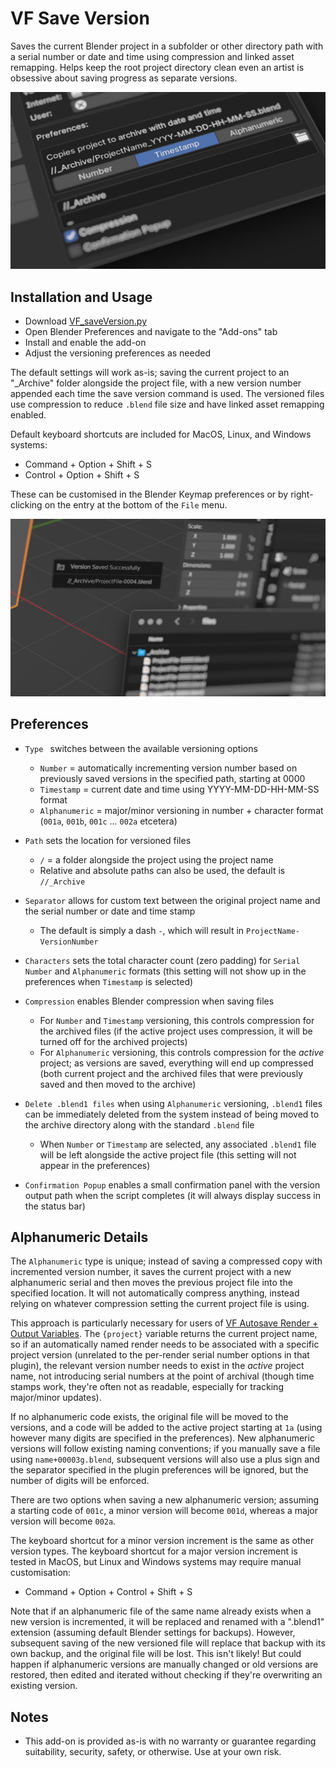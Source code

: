 # VF Save Version

Saves the current Blender project in a subfolder or other directory path with a serial number or date and time using compression and linked asset remapping. Helps keep the root project directory clean even an artist is obsessive about saving progress as separate versions.

![screenshot of the plugin settings in the Blender preferences window, showing the timestamp option for saving versioned Blender files in an custom archive directory](images/settings.jpg)







## Installation and Usage

- Download [VF_saveVersion.py](https://raw.githubusercontent.com/jeinselen/VF-BlenderSaveVersion/main/VF_saveVersion.py)
- Open Blender Preferences and navigate to the "Add-ons" tab
- Install and enable the add-on
- Adjust the versioning preferences as needed

The default settings will work as-is; saving the current project to an "_Archive" folder alongside the project file, with a new version number appended each time the save version command is used. The versioned files use compression to reduce `.blend` file size and have linked asset remapping enabled.

Default keyboard shortcuts are included for MacOS, Linux, and Windows systems:

- Command + Option + Shift + S
- Control + Option + Shift + S

These can be customised in the Blender Keymap preferences or by right-clicking on the entry at the bottom of the `File` menu.

![screenshot of the successfully saved new version popup window in the Blender user interface](images/banner.jpg)







## Preferences

- `Type ` switches between the available versioning options
  - `Number` = automatically incrementing version number based on previously saved versions in the specified path, starting at 0000
  - `Timestamp` = current date and time using YYYY-MM-DD-HH-MM-SS format
  - `Alphanumeric` = major/minor versioning in number + character format (`001a`, `001b`, `001c` ... `002a` etcetera)
- `Path` sets the location for versioned files
  - `/` = a folder alongside the project using the project name
  - Relative and absolute paths can also be used, the default is `//_Archive`
- `Separator` allows for custom text between the original project name and the serial number or date and time stamp
  - The default is simply a dash `-`, which will result in `ProjectName-VersionNumber`
- `Characters` sets the total character count (zero padding) for `Serial Number` and `Alphanumeric` formats (this setting will not show up in the preferences when `Timestamp` is selected)
- `Compression` enables Blender compression when saving files
	- For `Number` and `Timestamp` versioning, this controls compression for the archived files (if the active project uses compression, it will be turned off for the archived projects)
	- For `Alphanumeric` versioning, this controls compression for the *active* project; as versions are saved, everything will end up compressed (both current project and the archived files that were previously saved and then moved to the archive)

- `Delete .blend1 files` when using `Alphanumeric` versioning, `.blend1` files can be immediately deleted from the system instead of being moved to the archive directory along with the standard `.blend` file
	- When `Number` or  `Timestamp` are selected, any associated `.blend1` file will be left alongside the active project file (this setting will not appear in the preferences)

- `Confirmation Popup` enables a small confirmation panel with the version output path when the script completes (it will always display success in the status bar)







## Alphanumeric Details

The `Alphanumeric` type is unique; instead of saving a compressed copy with incremented version number, it saves the current project with a new alphanumeric serial and then moves the previous project file into the specified location. It will not automatically compress anything, instead relying on whatever compression setting the current project file is using.

This approach is particularly necessary for users of [VF Autosave Render + Output Variables](https://github.com/jeinselen/VF-BlenderAutosaveRender). The `{project}` variable returns the current project name, so if an automatically named render needs to be associated with a specific project version (unrelated to the per-render serial number options in that plugin), the relevant version number needs to exist in the _active_ project name, not introducing serial numbers at the point of archival (though time stamps work, they're often not as readable, especially for tracking major/minor updates).

If no alphanumeric code exists, the original file will be moved to the versions, and a code will be added to the active project starting at `1a` (using however many digits are specified in the preferences). New alphanumeric versions will follow existing naming conventions; if you manually save a file using `name+00003g.blend`, subsequent versions will also use a plus sign and the separator specified in the plugin preferences will be ignored, but the number of digits will be enforced.

There are two options when saving a new alphanumeric version; assuming a starting code of `001c`, a minor version will become `001d`, whereas a major version will become `002a`.

The keyboard shortcut for a minor version increment is the same as other version types. The keyboard shortcut for a major version increment is tested in MacOS, but Linux and Windows systems may require manual customisation:

- Command + Option + Control + Shift + S

Note that if an alphanumeric file of the same name already exists when a new version is incremented, it will be replaced and renamed with a ".blend1" extension (assuming default Blender settings for backups). However, subsequent saving of the new versioned file will replace that backup with its own backup, and the original file will be lost. This isn't likely! But could happen if alphanumeric versions are manually changed or old versions are restored, then edited and iterated without checking if they're overwriting an existing version.







## Notes

- This add-on is provided as-is with no warranty or guarantee regarding suitability, security, safety, or otherwise. Use at your own risk.
